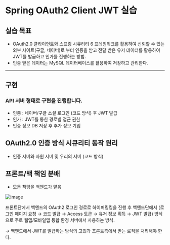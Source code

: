 # Spring OAuth2 Client JWT 실습

## 실습 목표
- OAuth2.0 클라이언트와 스프링 시큐리티 6 프레임워크를 활용하여 신뢰할 수 있는 외부 사이트(구글, 네이버)로 부터 인증을 받고 전달 받은 유저 데이터를 활용하여 JWT를 발급하고 인가를 진행하는 방법.
- 인증 받은 데이터는 MySQL 데이터베이스를 활용하여 저장하고 관리한다.
---
## 구현
### API 서버 형태로 구현을 진행합니다.
- 인증 : 네이버/구글 소셜 로그인 (코드 방식) 후 JWT 발급
- 인가 : JWT를 통한 경로별 접근 권한
- 인증 정보 DB 저장 후 추가 정보 기입

## OAuth2.0 인증 방식 시큐리티 동작 원리
- 인증 서버와 자원 서버 및 우리의 서버 (코드 방식)

## 프론트/백 책임 분배
- 모든 책임을 백엔드가 맡음

![image](https://github.com/user-attachments/assets/192a2e26-b500-4574-9278-d84495a75d15)

프론트단에서 백엔드의 OAuth2 로그인 경로로 하이퍼링킹을 진행 후 백엔드단에서 (로그인 페이지 요청 → 코드 발급 → Access 토큰 → 유저 정보 획득 → JWT 발급) 방식으로 주로 웹앱/모바일앱 통합 환경 서버에서 사용하는 방식.

→ 백엔드에서 JWT를 발급하는 방식의 고민과 프론트측에서 받는 로직을 처리해야 한다.
